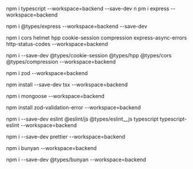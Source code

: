 npm i typescript --workspace=backend --save-dev
n
pm i express  --workspace=backend

npm i @types/express  --workspace=backend --save-dev

npm i cors helmet hpp cookie-session compression express-async-errors http-status-codes  --workspace=backend

npm i --save-dev @types/cookie-session @types/hpp @types/cors  @types/compression --workspace=backend

npm i zod --workspace=backend

npm install --save-dev tsx --workspace=backend

npm i mongoose --workspace=backend

npm install zod-validation-error --workspace=backend

npm i --save-dev eslint @eslint/js @types/eslint__js typescript typescript-eslint --workspace=backend

npm i --save-dev prettier --workspace=backend

npm i bunyan --workspace=backend

npm i --save-dev @types/bunyan --workspace=backend